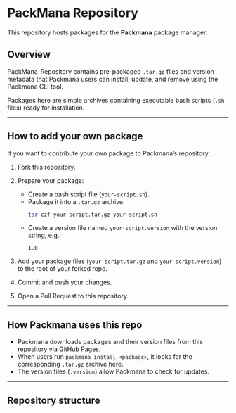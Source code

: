 # PackMana Repository

This repository hosts packages for the **Packmana** package manager.

## Overview

PackMana-Repository contains pre-packaged `.tar.gz` files and version metadata that Packmana users can install, update, and remove using the Packmana CLI tool.

Packages here are simple archives containing executable bash scripts (`.sh` files) ready for installation.

---

## How to add your own package

If you want to contribute your own package to Packmana’s repository:

1. Fork this repository.

2. Prepare your package:
   - Create a bash script file (`your-script.sh`).
   - Package it into a `.tar.gz` archive:
     ```bash
     tar czf your-script.tar.gz your-script.sh
     ```
   - Create a version file named `your-script.version` with the version string, e.g.:
     ```
     1.0
     ```

3. Add your package files (`your-script.tar.gz` and `your-script.version`) to the root of your forked repo.

4. Commit and push your changes.

5. Open a Pull Request to this repository.

---

## How Packmana uses this repo

- Packmana downloads packages and their version files from this repository via GitHub Pages.
- When users run `packmana install <package>`, it looks for the corresponding `.tar.gz` archive here.
- The version files (`.version`) allow Packmana to check for updates.

---

## Repository structure

